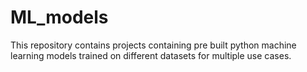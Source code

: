 # ML_models
This repository contains projects containing pre built python machine learning models trained on different datasets for multiple use cases.
